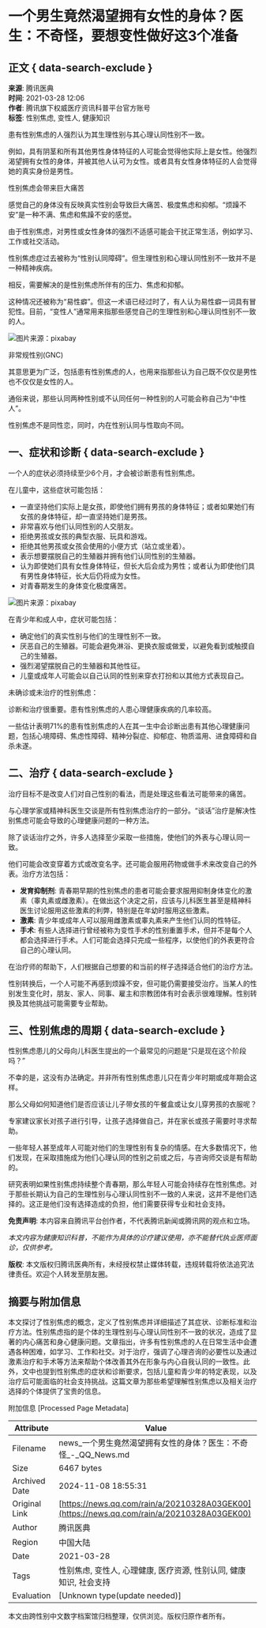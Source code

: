 # 一个男生竟然渴望拥有女性的身体？医生：不奇怪，要想变性做好这3个准备

## 正文 { data-search-exclude }


**来源**: 腾讯医典  
**时间**: 2021-03-28 12:06  
**作者**: 腾讯旗下权威医疗资讯科普平台官方账号  
**标签**: 性别焦虑, 变性人, 健康知识  

患有性别焦虑的人强烈认为其生理性别与其心理认同性别不一致。

例如，具有阴茎和所有其他男性身体特征的人可能会觉得他实际上是女性。他强烈渴望拥有女性的身体，并被其他人认可为女性。或者具有女性身体特征的人会觉得她的真实身份是男性。

性别焦虑会带来巨大痛苦

感觉自己的身体没有反映真实性别会导致巨大痛苦、极度焦虑和抑郁。“烦躁不安”是一种不满、焦虑和焦躁不安的感觉。

由于性别焦虑，对男性或女性身体的强烈不适感可能会干扰正常生活，例如学习、工作或社交活动。

性别焦虑症过去被称为“性别认同障碍”。但生理性别和心理认同性别不一致并不是一种精神疾病。

相反，需要解决的是性别焦虑所伴有的压力、焦虑和抑郁。

这种情况还被称为“易性癖”。但这一术语已经过时了，有人认为易性癖一词具有冒犯性。目前，“变性人”通常用来指那些感觉自己的生理性别和心理认同性别不一致的人。

![图片来源：pixabay](https://inews.gtimg.com/newsapp_bt/0/1012205723968_6694/0)

非常规性别(GNC)

其意思更为广泛，包括患有性别焦虑的人，也用来指那些认为自己既不仅仅是男性也不仅仅是女性的人。

通俗来说，那些认同两种性别或不认同任何一种性别的人可能会称自己为“中性人”。

性别焦虑不是同性恋，同时，内在性别认同与性取向不同。

## 一、症状和诊断 { data-search-exclude }

一个人的症状必须持续至少6个月，才会被诊断患有性别焦虑。

在儿童中，这些症状可能包括：

- 一直坚持他们实际上是女孩，即使他们拥有男孩的身体特征；或者如果她们有女孩的身体特征，却一直坚持她们是男孩。
- 非常喜欢与他们认同性别的人交朋友。
- 拒绝男孩或女孩的典型衣服、玩具和游戏。
- 拒绝其他男孩或女孩会使用的小便方式（站立或坐着）。
- 表示想要摆脱自己的生殖器并拥有他们认同性别的生殖器。
- 认为即使她们具有女性身体特征，但长大后会成为男性；或者认为即使他们具有男性身体特征，长大后仍将成为女性。
- 对青春期发生的身体变化极度痛苦。

![图片来源：pixabay](https://inews.gtimg.com/newsapp_ls/0/12597139796/0)

在青少年和成人中，症状可能包括：

- 确定他们的真实性别与他们的生理性别不一致。
- 厌恶自己的生殖器。可能会避免淋浴、更换衣服或做爱，以避免看到或触摸自己的生殖器。
- 强烈渴望摆脱自己的生殖器和其他性征。
- 儿童或成年人可能会以自己认同的性别来穿衣打扮和以其他方式表现自己。

未确诊或未治疗的性别焦虑：

诊断和治疗很重要。患有性别焦虑的人患心理健康疾病的几率较高。

一些估计表明71%的患有性别焦虑的人在其一生中会诊断出患有其他心理健康问题，包括心境障碍、焦虑性障碍、精神分裂症、抑郁症、物质滥用、进食障碍和自杀未遂。

## 二、治疗 { data-search-exclude }

治疗目标不是改变人们对自己性别的看法，而是处理这些看法可能带来的痛苦。

与心理学家或精神科医生交谈是所有性别焦虑治疗的一部分。“谈话”治疗是解决性别焦虑可能会导致的心理健康问题的一种方法。

除了谈话治疗之外，许多人选择至少采取一些措施，使他们的外表与心理认同一致。

他们可能会改变穿着方式或改变名字。还可能会服用药物或做手术来改变自己的外表。治疗方法包括：

- **发育抑制剂**: 青春期早期的性别焦虑的患者可能会要求服用抑制身体变化的激素（睾丸素或雌激素）。在做出这个决定之前，应该与儿科医生甚至是精神科医生讨论服用这些激素的利弊，特别是在年幼时服用这些激素。
- **激素**: 青少年或成年人可以服用雌激素或睾丸素来产生他们认同的性特征。
- **手术**: 有些人选择进行曾经被称为变性手术的性别重置手术，但并不是每个人都会选择进行手术。人们可能会选择只完成一些程序，以使他们的外表更符合自己的心理认同。

在治疗师的帮助下，人们根据自己想要的和当前的样子选择适合他们的治疗方法。

性别转换后，一个人可能不再感到烦躁不安，但可能仍需要接受治疗。当某人的性别发生变化时，朋友、家人、同事、雇主和宗教团体有时会表示很难理解。性别转换及其他挑战可能需要专业帮助。

## 三、性别焦虑的周期 { data-search-exclude }

性别焦虑患儿的父母向儿科医生提出的一个最常见的问题是“只是现在这个阶段吗？”

不幸的是，这没有办法确定。并非所有性别焦虑患儿只在青少年时期或成年期会这样。

那么父母如何知道他们是否应该让儿子带女孩的午餐盒或让女儿穿男孩的衣服呢？

专家建议家长对孩子进行引导，让孩子选择做自己，并在家长或孩子需要时寻求帮助。

一些年轻人甚至成年人可能对他们的生理性别有复杂的情感。在大多数情况下，他们发现，在采取措施成为他们心理认同的性别之前或之后，与咨询师交谈是有帮助的。

研究表明如果性别焦虑持续整个青春期，那么年轻人可能会持续存在性别焦虑。对于那些长期认为自己的生理性别与心理认同性别不一致的人来说，这并不是他们选择的。这正是他们没有选择造成的负担，他们需要获得专业和社会支持。

**免责声明**: 本内容来自腾讯平台创作者，不代表腾讯新闻或腾讯网的观点和立场。

*本文内容为健康知识科普，不能作为具体的诊疗建议使用，亦不能替代执业医师面诊，仅供参考。*

**版权**: 本文版权归腾讯医典所有，未经授权禁止媒体转载，违规转载将依法追究法律责任。欢迎个人转发至朋友圈。

## 摘要与附加信息

<!-- tcd_abstract -->
本文探讨了性别焦虑的概念，定义了性别焦虑并详细描述了其症状、诊断标准和治疗方法。性别焦虑指的是个体的生理性别与心理认同性别不一致的状况，造成了显著的内心痛苦和身心健康问题。文章指出，许多有性别焦虑的人在日常生活中会遭遇各种困难，如学习、工作和社交。对于治疗，强调了心理咨询的必要性以及通过激素治疗和手术等方法来帮助个体改善其外在形象与内心自我认同的一致性。此外，文中也提到性别焦虑的症状和诊断要求，包括儿童和青少年的特定表现，以及治疗后可能面临的社会支持挑战。这篇文章为那些希望理解性别焦虑以及相关治疗选择的个体提供了宝贵的信息。
<!-- tcd_abstract_end -->

附加信息 [Processed Page Metadata]

| Attribute       | Value                                  |
|-----------------|----------------------------------------|
| Filename        | news_一个男生竟然渴望拥有女性的身体？医生：不奇怪_-_QQ_News.md                             |
| Size            | 6467 bytes                           |
| Archived Date   | 2024-11-08 18:55:31                             |
| Original Link   | [https://news.qq.com/rain/a/20210328A03GEK00](https://news.qq.com/rain/a/20210328A03GEK00)                       |
| Author          | 腾讯医典                               |
| Region          | 中国大陆                               |
| Date            | 2021-03-28                                 |
| Tags            | 性别焦虑, 变性人, 心理健康, 医疗资源, 性别认同, 健康知识, 社会支持                                 |
| Evaluation            | [Unknown type(update needed)]                                 |
<!-- tcd_table_end -->

本文由跨性别中文数字档案馆归档整理，仅供浏览。版权归原作者所有。
